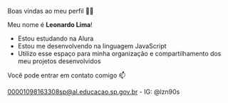 Boas vindas ao meu perfil 💙💙

Meu nome é **Leonardo Lima**!

- Estou estudando na Alura
- Estou me desenvolvendo na linguagem JavaScript
- Utilizo esse espaço para minha organização e compartilhamento dos meu projetos desenvolvidos

Você pode entrar em contato comigo 📫

00001098163308sp@al.educacao.sp.gov.br -
IG: @lzn90s
